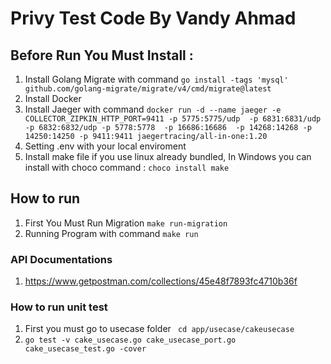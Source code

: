 

# Privy Test Code By Vandy Ahmad

## Before Run You Must Install :
1. Install Golang Migrate with command 
    ```go install -tags 'mysql' github.com/golang-migrate/migrate/v4/cmd/migrate@latest```
2. Install Docker
3. Install Jaeger with command
    ``` docker run -d --name jaeger -e COLLECTOR_ZIPKIN_HTTP_PORT=9411 -p 5775:5775/udp  -p 6831:6831/udp   -p 6832:6832/udp -p 5778:5778  -p 16686:16686  -p 14268:14268 -p 14250:14250 -p 9411:9411 jaegertracing/all-in-one:1.20 ```
4. Setting .env with your local enviroment
5. Install make file if you use linux already bundled,
    In Windows you can install with choco command :
    ``` choco install make ```

## How to run

1. First You Must Run Migration
    ``` make run-migration ```
2. Running Program with command
    ``` make run ```

### API Documentations
1. https://www.getpostman.com/collections/45e48f7893fc4710b36f
### How to run unit test
1. First you must go to usecase folder
 ``` cd app/usecase/cakeusecase```
2. ``` go test -v cake_usecase.go cake_usecase_port.go cake_usecase_test.go -cover  ```
